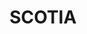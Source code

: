 ---
lastmod: '2025-04-06T06:05:20+00:00'
latitude: -33.27956077
layout: suburb
longitude: 141.3075309
postcode: '2648'
state: NSW
title: SCOTIA
url: /nsw/scotia/
---